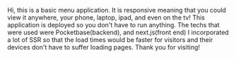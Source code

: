 Hi, this is a basic menu application. It is responsive meaning that you could view it anywhere, your phone, laptop, ipad, and even on the tv!
This application is deployed so you don't have to run anything.
The techs that were used were Pocketbase(backend), and next.js(front end)
I incorporated a lot of SSR so that the load times would be faster for visitors and their devices don't have to suffer loading pages. 
Thank you for visiting!
